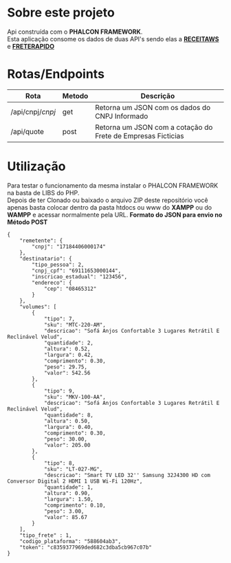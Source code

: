 # Sobre este projeto  
Api construída com o **PHALCON FRAMEWORK**.   
Esta aplicação consome os dados de duas API's sendo elas a **[RECEITAWS](https://www.receitaws.com.br/)** e **[FRETERAPIDO](https://freterapido.com/)**    
# Rotas/Endpoints  
    
| Rota            | Metodo  | Descrição                                                    |
|-----------------|---------|--------------------------------------------------------------|
|/api/cnpj/*cnpj* |get      | Retorna um JSON com os dados do CNPJ Informado               | 
|/api/quote       |post     | Retorna um JSON com a cotação do Frete de Empresas Ficticias |  


# Utilização  
Para testar o funcionamento da mesma instalar o PHALCON FRAMEWORK na basta de LIBS do PHP.  
Depois de ter Clonado ou baixado o arquivo ZIP deste repositório você apenas basta colocar dentro da pasta htdocs ou www do **XAMPP** ou do **WAMPP** e acessar normalmente pela URL. 
**Formato do JSON para envio no Método POST**
```
{
	"remetente": {
		"cnpj": "17184406000174"
	},
	"destinatario": {
		"tipo_pessoa": 2,
		"cnpj_cpf": "69111653000144",
		"inscricao_estadual": "123456",
		"endereco": {
			"cep": "08465312"
		}
	},
	"volumes": [
		{
			"tipo": 7,
			"sku": "MTC-220-AM",
			"descricao": "Sofá Anjos Confortable 3 Lugares Retrátil E Reclinável Velud",
			"quantidade": 2,
			"altura": 0.52,
			"largura": 0.42,
			"comprimento": 0.30,
			"peso": 29.75,
			"valor": 542.56
		},
		{
			"tipo": 9,
			"sku": "MKV-100-AA",
			"descricao": "Sofá Anjos Confortable 3 Lugares Retrátil E Reclinável Velud",
			"quantidade": 8,
			"altura": 0.50,
			"largura": 0.40,
			"comprimento": 0.30,
			"peso": 30.00,
			"valor": 205.00
		},
		{
			"tipo": 8,
			"sku": "LT-027-MG",
			"descricao": "Smart TV LED 32'' Samsung 32J4300 HD com Conversor Digital 2 HDMI 1 USB Wi-Fi 120Hz",
			"quantidade": 1,
			"altura": 0.90,
			"largura": 1.50,
			"comprimento": 0.10,
			"peso": 3.00,
			"valor": 85.67
		}
	],
	"tipo_frete" : 1,
	"codigo_plataforma": "588604ab3",
	"token": "c8359377969ded682c3dba5cb967c07b"
}
```





